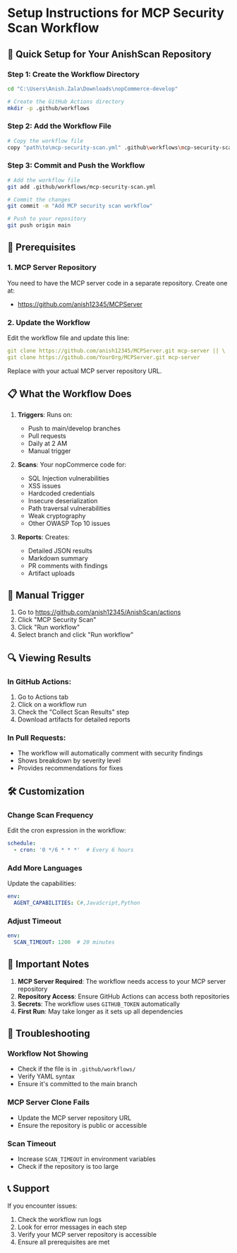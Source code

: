 # Setup Instructions for MCP Security Scan Workflow

## 🚀 Quick Setup for Your AnishScan Repository

### Step 1: Create the Workflow Directory
```bash
cd "C:\Users\Anish.Zala\Downloads\nopCommerce-develop"

# Create the GitHub Actions directory
mkdir -p .github/workflows
```

### Step 2: Add the Workflow File
```bash
# Copy the workflow file
copy "path\to\mcp-security-scan.yml" .github\workflows\mcp-security-scan.yml
```

### Step 3: Commit and Push the Workflow
```bash
# Add the workflow file
git add .github/workflows/mcp-security-scan.yml

# Commit the changes
git commit -m "Add MCP security scan workflow"

# Push to your repository
git push origin main
```

## 🔧 Prerequisites

### 1. MCP Server Repository
You need to have the MCP server code in a separate repository. Create one at:
- https://github.com/anish12345/MCPServer

### 2. Update the Workflow
Edit the workflow file and update this line:
```yaml
git clone https://github.com/anish12345/MCPServer.git mcp-server || \
git clone https://github.com/YourOrg/MCPServer.git mcp-server
```

Replace with your actual MCP server repository URL.

## 📋 What the Workflow Does

1. **Triggers**: Runs on:
   - Push to main/develop branches
   - Pull requests
   - Daily at 2 AM
   - Manual trigger

2. **Scans**: Your nopCommerce code for:
   - SQL Injection vulnerabilities
   - XSS issues
   - Hardcoded credentials
   - Insecure deserialization
   - Path traversal vulnerabilities
   - Weak cryptography
   - Other OWASP Top 10 issues

3. **Reports**: Creates:
   - Detailed JSON results
   - Markdown summary
   - PR comments with findings
   - Artifact uploads

## 🎯 Manual Trigger

1. Go to https://github.com/anish12345/AnishScan/actions
2. Click "MCP Security Scan"
3. Click "Run workflow"
4. Select branch and click "Run workflow"

## 🔍 Viewing Results

### In GitHub Actions:
1. Go to Actions tab
2. Click on a workflow run
3. Check the "Collect Scan Results" step
4. Download artifacts for detailed reports

### In Pull Requests:
- The workflow will automatically comment with security findings
- Shows breakdown by severity level
- Provides recommendations for fixes

## 🛠️ Customization

### Change Scan Frequency
Edit the cron expression in the workflow:
```yaml
schedule:
  - cron: '0 */6 * * *'  # Every 6 hours
```

### Add More Languages
Update the capabilities:
```yaml
env:
  AGENT_CAPABILITIES: C#,JavaScript,Python
```

### Adjust Timeout
```yaml
env:
  SCAN_TIMEOUT: 1200  # 20 minutes
```

## 🚨 Important Notes

1. **MCP Server Required**: The workflow needs access to your MCP server repository
2. **Repository Access**: Ensure GitHub Actions can access both repositories
3. **Secrets**: The workflow uses `GITHUB_TOKEN` automatically
4. **First Run**: May take longer as it sets up all dependencies

## 🐛 Troubleshooting

### Workflow Not Showing
- Check if the file is in `.github/workflows/`
- Verify YAML syntax
- Ensure it's committed to the main branch

### MCP Server Clone Fails
- Update the MCP server repository URL
- Ensure the repository is public or accessible

### Scan Timeout
- Increase `SCAN_TIMEOUT` in environment variables
- Check if the repository is too large

## 📞 Support

If you encounter issues:
1. Check the workflow run logs
2. Look for error messages in each step
3. Verify your MCP server repository is accessible
4. Ensure all prerequisites are met 